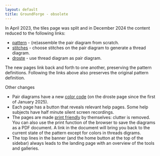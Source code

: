 ```yaml
---
layout: default
title: GroundForge - obsolete 
---
```


In April 2023, the tiles page was split and in December 2024 the content reduced to the following links:

* <a href="/GroundForge/pattern" id="pattern">pattern</a> - (re)assemble the pair diagram from scratch.
* <a href="/GroundForge/stitches" id="stitches">stitches</a> - choose stitches on the pair diagram to generate a thread diagram. 
* <a href="/GroundForge/droste" id="droste">droste</a> - use thread diagram as pair diagram.

The new pages link back and forth to one another, preserving the pattern definitions.
Following the links above also preserves the original pattern definition.

Other changes

* Pair diagrams have a new [color code] (on the droste page since the first of January 2025).
* Each page has a button that reveals relevant help pages.
  Some help subjects have half minute silent screen recordings.
* The pages are made [print friendly] by themselves: clutter is removed.
  You can also use the print function of the browser to save the diagrams as a PDF document. 
  A link in the document will bring you back to the current state of the pattern except for colors in threads digrams.
* The top lines in the banner (and the home button at the top of the sidebar)
  always leads to the landing page with an overview of the tools and galleries.

[color code]: /GroundForge-help/color-rules
[print friendly]: /GroundForge-help/clips/print-as-pdf

<script>
document.addEventListener('DOMContentLoaded', (event) => {
    var q = document.URL.split('?')[1];
    if (q) {
        document.getElementById('pattern').setAttribute("href", "pattern?" + q);
        document.getElementById('stitches').setAttribute("href", "stitches?" + q);
        document.getElementById('droste').setAttribute("href", "droste?" + q);
    }
})
</script>
